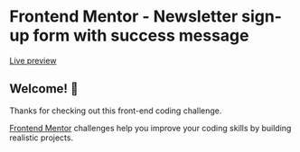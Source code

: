 # Frontend Mentor - Newsletter sign-up form with success message

[Live preview]("https://newsletter-sign-up-ahmedd26.netlify.app/")
## Welcome! 👋

Thanks for checking out this front-end coding challenge.

[Frontend Mentor](https://www.frontendmentor.io) challenges help you improve your coding skills by building realistic projects.
